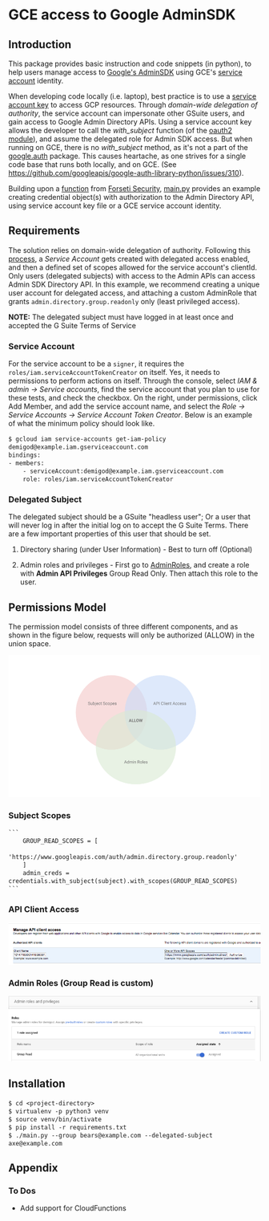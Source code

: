 # GCE access to Google AdminSDK


## Introduction 

This package provides basic instruction and code snippets (in python), to help users manage access to [Google's AdminSDK](https://developers.google.com/admin-sdk/) using GCE's [service account](https://cloud.google.com/compute/docs/access/create-enable-service-accounts-for-instances) identity. 

When developing code locally (i.e. laptop), best practice is to use a [service account key](https://cloud.google.com/iam/docs/creating-managing-service-account-keys) to access GCP resources. Through _domain-wide delegation of authority_, the service account can impersonate other GSuite users, and gain access to Google Admin Directory APIs. Using a service account key allows the developer to call the _with_subject_ function (of the [oauth2 module](https://google-auth.readthedocs.io/en/latest/reference/google.oauth2.service_account.html)), and assume the delegated role for Admin SDK access. But when running on GCE, there is no _with_subject_ method, as it's not a part of the [google.auth](https://google-auth.readthedocs.io/en/latest/reference/google.auth.html#google.auth.default) package. This causes heartache, as one strives for a single code base that runs both locally, and on GCE. (See https://github.com/googleapis/google-auth-library-python/issues/310).

Building upon a [function](https://github.com/GoogleCloudPlatform/forseti-security/blob/c8d1485e5c88673d8c6190ba0e9a7c22013db385/google/cloud/forseti/common/gcp_api/api_helpers.py#L29-L66) from [Forseti Security](https://forsetisecurity.org/), [main.py](./main.py) provides an example creating credential object(s) with authorization to the Admin Directory API, using service account key file or a GCE service account identity. 


## Requirements

The solution relies on domain-wide delegation of authority. Following this [process](https://developers.google.com/admin-sdk/directory/v1/guides/delegation), a _Service Account_ gets created with delegated access enabled, and then a defined set of scopes allowed for the service account's clientId. Only users (delegated subjects) with access to the Admin APIs can access Admin SDK Directory API. In this example, we recommend creating a unique user account for delegated access, and attaching a custom AdminRole that grants `admin.directory.group.readonly` only (least privileged access). 

  **NOTE:** The delegated subject must have logged in at least once and accepted the G Suite Terms of Service

### Service Account

For the service account to be a `signer`, it requires the `roles/iam.serviceAccountTokenCreator` on itself. Yes, it needs to permissions to perform actions on itself. Through the console, select _IAM & admin -> Service accounts_, find the service account that you plan to use for these tests, and check the checkbox. On the right, under permissions, click Add Member, and add the service account name, and select the _Role -> Service Accounts -> Service Account Token Creator_. Below is an example of what the minimum policy should look like. 

	$ gcloud iam service-accounts get-iam-policy demigod@example.iam.gserviceaccount.com
	bindings:
	- members:
  		- serviceAccount:demigod@example.iam.gserviceaccount.com
  		role: roles/iam.serviceAccountTokenCreator


### Delegated Subject 

The delegated subject should be a GSuite "headless user"; Or a user that will never log in after the initial log on to accept the G Suite Terms. There are a few important properties of this user that should be set. 

  1. Directory sharing (under User Information) - Best to turn off (Optional)

  2. Admin roles and privileges - First go to [AdminRoles](https://support.google.com/a/answer/2406043?hl=en), and create a role with **Admin API Privileges** Group Read Only. Then attach this role to the user. 

## Permissions Model 

The permission model consists of three different components, and as shown in the figure below, requests will only be authorized (ALLOW) in the union space. 

![](./pics/permission_model.png "Permission model")

### Subject Scopes 
	```
		GROUP_READ_SCOPES = [
    		'https://www.googleapis.com/auth/admin.directory.group.readonly'
		]
		admin_creds = credentials.with_subject(subject).with_scopes(GROUP_READ_SCOPES)
	```

### API Client Access

![](./pics/api_access.png "API Access")

### Admin Roles (Group Read is custom)

![](./pics/admin_role.png "Admin Role")

## Installation 

	$ cd <project-directory>
	$ virtualenv -p python3 venv
	$ source venv/bin/activate
	$ pip install -r requirements.txt  
	$ ./main.py --group bears@example.com --delegated-subject axe@example.com

## Appendix

### To Dos 
- Add support for CloudFunctions








